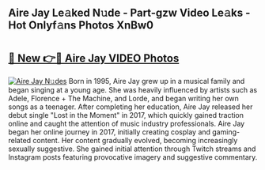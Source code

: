 ## Aire Jay Le𝚊ked N𝚞de - Part-gzw Video Le𝚊ks - Hot Onlyf𝚊ns Photos XnBw0

# <h2><a href="http://ac48218.deff.icu/?id=Aire+Jay">🔗 New 👉🔴 Aire Jay VIDEO Photos</a></h2>

[![Aire Jay N𝚞des](https://i.imgur.com/rIISA9y.gif)](http://ac48218.deff.icu/?id=Aire+Jay)
Born in 1995, Aire Jay grew up in a musical family and began singing at a young age. She was heavily influenced by artists such as Adele, Florence + The Machine, and Lorde, and began writing her own songs as a teenager. After completing her education, Aire Jay released her debut single "Lost in the Moment" in 2017, which quickly gained traction online and caught the attention of music industry professionals. Aire Jay began her online journey in 2017, initially creating cosplay and gaming-related content. Her content gradually evolved, becoming increasingly sexually suggestive. She gained initial attention through Twitch streams and Instagram posts featuring provocative imagery and suggestive commentary.
